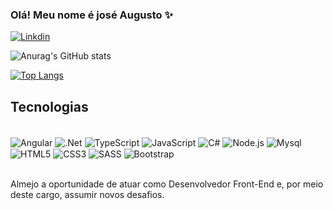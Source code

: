 ### Olá! Meu nome é josé Augusto ✨

[![Linkdin](https://img.shields.io/badge/LinkedIn-0077B5?style=for-the-badge&logo=linkedin&logoColor=white)](https://www.linkedin.com/in/jos%C3%A9-augusto-36a38b22b/)

![Anurag's GitHub stats](https://github-readme-stats.vercel.app/api?username=Jose-Augusto0&show_icons=true&theme=transparent)

[![Top Langs](https://github-readme-stats.vercel.app/api/top-langs/?username=Jose-Augusto0&layout=compact)](https://github.com/anuraghazra/github-readme-stats)


## Tecnologias

<div style="display: inline_block"> <br>
    <img align="center" alt="Angular" src="https://img.shields.io/badge/Angular-DD0031?style=for-the-badge&logo=angular&logoColor=white"/>
    <img align="center" alt=".Net" src="https://img.shields.io/badge/.NET-5C2D91?style=for-the-badge&logo=.net&logoColor=white"/>
    <img align="center" alt="TypeScript" src="https://img.shields.io/badge/TypeScript-007ACC?style=for-the-badge&logo=typescript&logoColor=white"/>
    <img align="center" alt="JavaScript" src="https://img.shields.io/badge/JavaScript-F7DF1E?style=for-the-badge&logo=javascript&logoColor=black"/>
    <img align="center" alt="C#" src="https://img.shields.io/badge/C%23-239120?style=for-the-badge&logo=c-sharp&logoColor=white"/>
    <img align="center" alt="Node.js" src="https://img.shields.io/badge/Node.js-43853D?style=for-the-badge&logo=node.js&logoColor=white"/>
    <img align="center" alt="Mysql" src="https://img.shields.io/badge/MySQL-00000F?style=for-the-badge&logo=mysql&logoColor=white"/>
    <img align="center" alt="HTML5" src="https://img.shields.io/badge/HTML5-E34F26?style=for-the-badge&logo=html5&logoColor=white"/>
    <img align="center" alt="CSS3" src="https://img.shields.io/badge/CSS3-1572B6?style=for-the-badge&logo=css3&logoColor=white"/>
    <img align="center" alt="SASS" src="https://img.shields.io/badge/Sass-CC6699?style=for-the-badge&logo=sass&logoColor=white"/>
    <img align="center" alt="Bootstrap" src="https://img.shields.io/badge/Bootstrap-563D7C?style=for-the-badge&logo=bootstrap&logoColor=white"/>
    
</div>
<br>


Almejo a oportunidade de atuar como Desenvolvedor Front-End  e, por meio deste cargo, assumir novos desafios.

